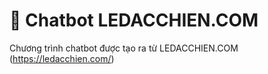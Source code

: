 # 💬 Chatbot LEDACCHIEN.COM

Chương trình chatbot được tạo ra từ LEDACCHIEN.COM (https://ledacchien.com/)


